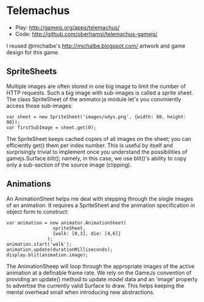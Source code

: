Telemachus
============

  * Play: http://gamejs.org/apps/telemachus/
  * Code: http://github.com/oberhamsi/telemachus-gamejs/

I reused @michalbe's <http://michalbe.blogspot.com/> artwork and game design for this game.

SpriteSheets
-------------

Multiple images are often stored in one big image to limit the number of HTTP requests. Such a big image with sub-images is called a sprite sheet. The class SpriteSheet of the animator.js module let's you conviniently access those sub-images:

    var sheet = new SpriteSheet('images/odys.png', {width: 80, height: 90});
    var firstSubImage = sheet.get(0);

The SpriteSheet keeps cached copies of all images on the sheet; you can efficiently get() them per index number. This is useful by itself and surprisingly trivial to implement once you understand the possibilities of gamejs.Surface.blit(); namely, in this case, we use blit()'s ability to copy only a sub-section of the source image (clipping).

Animations
-----------

An AnimationSheet helps me deal with stepping through the single images of an animation. It requires a SpriteSheet and the animation specification in object form to construct:

    var animation = new animator.AnimationSheet(
                     spriteSheet,
                     {walk: [0,3], die: [4,6]}
                   );
    animation.start('walk');
    animation.update(durationMilliseconds);
    display.blit(animation.image);

The AnimationSheep will loop through the appropriate images of the active animation at a definable frame rate. We rely on the GameJs convention of providing an update() method to update model data and an 'image' property to advertise the currently valid Surface to draw. This helps keeping the mental overhead small when introducing new abstractions.
